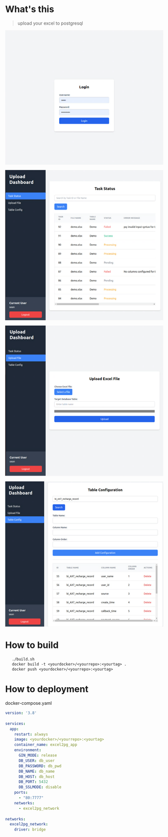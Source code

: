 # What's this
> upload your excel to postgresql

![login](./img/login.png)

![login](./img/tasks.png)

![login](./img/upload.png)

![login](./img/config.png)

# How to build
```shell
   ./build.sh
   docker build -t <yourdocker>/<yourrepo>:<yourtag> .
   docker push <yourdocker>/<yourrepo>:<yourtag>
```

# How to deployment
docker-compose.yaml
```yaml
version: '3.8'

services:
  app:
    restart: always
    image: <yourdocker>/<yourrepo>:<yourtag>
    container_name: excel2pg_app
    environment:
      GIN_MODE: release
      DB_USER: db_user
      DB_PASSWORD: db_pwd
      DB_NAME: db_name
      DB_HOST: db_host
      DB_PORT: 5432
      DB_SSLMODE: disable
    ports:
      - "80:7777"
    networks:
      - excel2pg_network

networks:
  excel2pg_network:
    driver: bridge
```